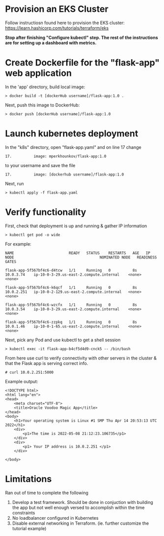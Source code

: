 # Provision an EKS Cluster
Follow instructiosn found here to provision the EKS cluster: 
https://learn.hashicorp.com/tutorials/terraform/eks

**Stop after finishing "Configure kubectl" step. The rest of the instructions are for setting up a dashboard with metrics.**


# Create Dockerfile for the "flask-app" web application
In the 'app' directory, build local image:

` > docker build -t [dockerHub username]/flask-app:1.0 . `

Next, push this image to DockerHub:

` > docker push [dockerHub username]/flask-app:1.0 `

# Launch kubernetes deployment 

In the "k8s" directory, open "flask-app.yaml" and on line 17 change

` 17.          image: mperkhounkov/flask-app:1.0 `

to your username and save the file

` 17.          image: [dockerhub username]/flask-app:1.0 `

Next, run

` > kubectl apply -f flask-app.yaml `

# Verify functionality

First, check that deployment is up and running & gather IP information 

` > kubectl get pod -o wide `

For example:

```
NAME                         READY   STATUS    RESTARTS   AGE   IP           NODE                                       NOMINATED NODE   READINESS GATES

flask-app-5f567bf4c6-d4tcw   1/1     Running   0          8s    10.0.3.74    ip-10-0-3-29.us-east-2.compute.internal    <none>           <none>

flask-app-5f567bf4c6-k6qcf   1/1     Running   0          8s    10.0.2.251   ip-10-0-2-129.us-east-2.compute.internal   <none>           <none>

flask-app-5f567bf4c6-wzcfx   1/1     Running   0          8s    10.0.3.54    ip-10-0-3-29.us-east-2.compute.internal    <none>           <none>

flask-app-5f567bf4c6-zzpkq   1/1     Running   0          8s    10.0.1.46    ip-10-0-1-65.us-east-2.compute.internal    <none>           <none>
```


Next, pick any Pod and use kubectl to get a shell session

` > kubectl exec -it flask-app-b4cf5d4d9-cnck5 -- /bin/bash `

From here use curl to verify connectivity with other servers in the cluster & 
that the Flask app is serving correct info. 

` # curl 10.0.2.251:5000 `

Example output:

```
<!DOCTYPE html>
<html lang="en">
<head>
    <meta charset="UTF-8">
    <title>Oracle Voodoo Magic App</title>
</head>
<body>
    <h1>Your operating system is Linux #1 SMP Thu Apr 14 20:53:13 UTC 2022</h1>
    <div>
        <p1>The time is 2022-05-08 21:12:23.106735</p1>
    </div>
    <div>
        <p1> Your IP address is 10.0.2.251 </p1>
    </div>

</body>

```

# Limitations

Ran out of time to complete the following
1. Develop a test framework. Should be done in conjuction with building the app but not well enough versed to accomplish within the time constraints
2. No loadbalancer configured in Kubernetes
3. Disable external networking in Terraform. (ie. further customize the tutorial example)



